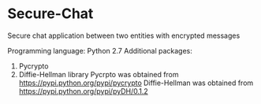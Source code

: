 # Secure-Chat
Secure chat application between two entities with encrypted messages

Programming language: Python 2.7
Additional packages: 
  1. Pycrypto
  2. Diffie-Hellman library
Pycrpto was obtained from https://pypi.python.org/pypi/pycrypto
Diffie-Hellman was obtained from https://pypi.python.org/pypi/pyDH/0.1.2  
